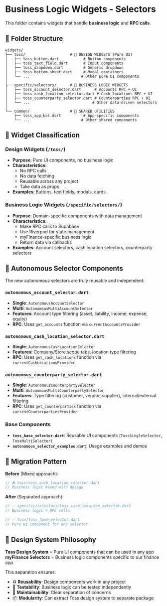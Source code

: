 # Business Logic Widgets - Selectors

This folder contains widgets that handle **business logic** and **RPC calls**.

## 📁 Folder Structure

```
widgets/
├── toss/                    # 🎨 DESIGN WIDGETS (Pure UI)
│   ├── toss_button.dart           # Button components
│   ├── toss_text_field.dart       # Input components  
│   ├── toss_dropdown.dart         # Generic dropdown
│   ├── toss_bottom_sheet.dart     # Modal containers
│   └── ...                       # Other pure UI components
│
├── specific/selectors/      # 🔧 BUSINESS LOGIC WIDGETS
│   ├── toss_account_selector.dart      # Accounts RPC + UI
│   ├── toss_cash_location_selector.dart # Cash locations RPC + UI
│   ├── toss_counterparty_selector.dart # Counterparties RPC + UI
│   └── ...                            # Other data-driven selectors
│
└── common/                  # 🔄 SHARED UTILITIES
    ├── toss_app_bar.dart          # App-specific components
    └── ...                       # Other shared components
```

## 🎯 Widget Classification

### Design Widgets (`/toss/`)
- **Purpose**: Pure UI components, no business logic
- **Characteristics**: 
  - No RPC calls
  - No data fetching
  - Reusable across any project
  - Take data as props
- **Examples**: Buttons, text fields, modals, cards

### Business Logic Widgets (`/specific/selectors/`)
- **Purpose**: Domain-specific components with data management
- **Characteristics**:
  - Make RPC calls to Supabase
  - Use Riverpod for state management
  - myFinance-specific business logic
  - Return data via callbacks
- **Examples**: Account selectors, cash location selectors, counterparty selectors

## 🚀 Autonomous Selector Components

The new autonomous selectors are truly reusable and independent:

### `autonomous_account_selector.dart`
- **Single**: `AutonomousAccountSelector` 
- **Multi**: `AutonomousMultiAccountSelector`
- **Features**: Account type filtering (asset, liability, income, expense, equity)
- **RPC**: Uses `get_accounts` function via `currentAccountsProvider`

### `autonomous_cash_location_selector.dart`
- **Single**: `AutonomousCashLocationSelector`
- **Features**: Company/Store scope tabs, location type filtering
- **RPC**: Uses `get_cash_locations` function via `currentCashLocationsProvider`

### `autonomous_counterparty_selector.dart`
- **Single**: `AutonomousCounterpartySelector`
- **Multi**: `AutonomousMultiCounterpartySelector`
- **Features**: Type filtering (customer, vendor, supplier), internal/external filtering
- **RPC**: Uses `get_counterparties` function via `currentCounterpartiesProvider`

### Base Components
- **`toss_base_selector.dart`**: Reusable UI components (`TossSingleSelector`, `TossMultiSelector`)
- **`autonomous_selector_examples.dart`**: Usage examples and demos

## 🔄 Migration Pattern

**Before** (Mixed approach):
```dart
// ❌ toss/toss_cash_location_selector.dart
// Business logic mixed with design
```

**After** (Separated approach):
```dart
// ✅ specific/selectors/toss_cash_location_selector.dart
// Business logic + RPC calls

// ✅ toss/toss_base_selector.dart  
// Pure UI component for any selector
```

## 🎨 Design System Philosophy

**Toss Design System** = Pure UI components that can be used in any app
**myFinance Selectors** = Business logic components specific to our finance app

This separation ensures:
- ♻️ **Reusability**: Design components work in any project
- 🧪 **Testability**: Business logic can be tested independently  
- 🔧 **Maintainability**: Clear separation of concerns
- 📦 **Modularity**: Can extract Toss design system to separate package